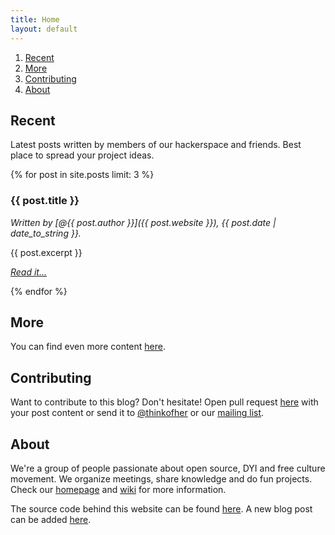```yaml
---
title: Home
layout: default
---
```


1. [Recent](#recent)
2. [More](#more)
3. [Contributing](#contributing)
4. [About](#about)

## <a name="recent"></a>Recent

Latest posts written by members of our hackerspace and friends. Best place to spread your project ideas.

{% for post in site.posts limit: 3 %}

### {{ post.title }}

_Written by [@{{ post.author }}]({{ post.website }}), {{ post.date | date_to_string }}._

{{ post.excerpt }}

_[Read it...]({{post.url}})_

{% endfor %}

## <a name="more"></a>More

You can find even more content [here](/posts).

## <a name="contributing"></a>Contributing

Want to contribute to this blog? Don't hesitate! Open pull request [here](https://github.com/hakierspejs/blog) with your post content or send it to [@thinkofher](https://beniamindudek.xyz/contact) or our [mailing list](mailto:lodz@lists.hackerspace.pl).

## <a name="about"></a>About

We're a group of people passionate about open source, DYI and free culture movement. We organize meetings, share knowledge and do fun projects. Check our [homepage](https://lodz.hackerspace.pl/) and [wiki](https://github.com/hakierspejs/wiki/wiki) for more information.

The source code behind this website can be found [here](https://github.com/hakierspejs/blog). A new blog post can be added [here](https://github.com/hakierspejs/blog/new/main/_posts).
